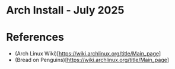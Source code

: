# Arch Install - July 2025

# References
- (Arch Linux Wiki)[https://wiki.archlinux.org/title/Main_page]
- (Bread on Penguins)[https://wiki.archlinux.org/title/Main_page]
